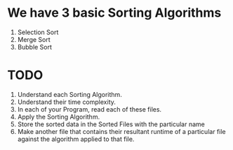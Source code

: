 # We have 3 basic Sorting Algorithms
1. Selection Sort
2. Merge Sort
3. Bubble Sort

# TODO
1. Understand each Sorting Algorithm.
2. Understand their time complexity.
3. In each of your Program, read each of these files.
4. Apply the Sorting Algorithm.
5. Store the sorted data in the Sorted Files with the particular name
6. Make another file that contains their resultant runtime of a particular file against the algorithm applied to that file.


